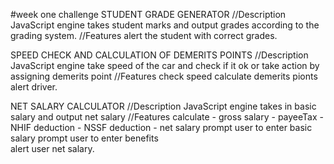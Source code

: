 #week one challenge
 STUDENT GRADE GENERATOR
 //Description
 JavaScript engine takes student marks and output grades according to the grading system.
 //Features
 alert the student with correct grades.
 

 SPEED CHECK AND CALCULATION OF DEMERITS POINTS
 //Description 
 JavaScript engine take speed of the car and check if it ok or take action by assigning demerits point
 //Features
 check speed
 calculate demerits pionts
 alert driver.
 
 NET SALARY CALCULATOR
 //Description 
 JavaScript engine takes in basic salary and output net salary
 //Features
 calculate - gross salary
           - payeeTax 
           - NHIF deduction
           - NSSF deduction
           - net salary
 prompt user to enter basic salary
 prompt user to enter benefits          
 alert user net salary.        
